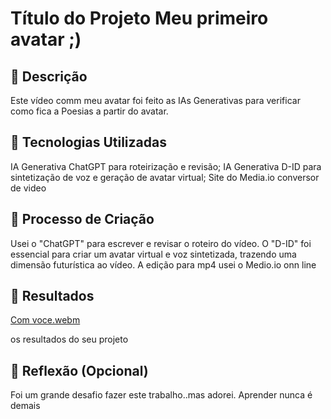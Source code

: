 # Título do Projeto Meu primeiro avatar ;)

## 📒 Descrição
Este vídeo comm meu avatar foi feito as IAs Generativas para verificar como fica a Poesias a partir do avatar.

## 🤖 Tecnologias Utilizadas

IA Generativa ChatGPT para roteirização e revisão;
IA Generativa D-ID para sintetização de voz e geração de avatar virtual;
Site do Media.io conversor de video


## 🧐 Processo de Criação
Usei o "ChatGPT" para escrever e revisar o roteiro do vídeo. O "D-ID" foi essencial para criar um avatar virtual e voz sintetizada, trazendo uma dimensão futurística ao vídeo. A edição para mp4 usei o Medio.io onn line
## 🚀 Resultados

[Com  voce.webm](https://github.com/user-attachments/assets/579bcc77-23d2-4700-97ae-5cb51705b4a8)

os resultados do seu projeto

## 💭 Reflexão (Opcional)
Foi um grande desafio fazer este trabalho..mas adorei. Aprender nunca é demais
